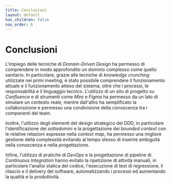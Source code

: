 ```yaml
---
title: Conclusioni
layout: default
has_children: false
nav_order: 6
---
```

# Conclusioni

L'impiego delle tecniche di *Domain-Driven Design* ha permesso di comprendere in modo approfondito un dominio complesso come quello sanitario. In particolare, grazie alle tecniche di *knowledge crunching* utilizzate nei primi meeting, è stato possibile comprendere il funzionamento attuale e il funzionamento atteso del sistema, oltre che i processi, le responsabilità e il linguaggio tecnico. L'utilizzo di un sito di progetto su *Confluence* e di strumenti come *Miro* e *Figma* ha permesso da un lato di simulare un contesto reale, mentre dall'altro ha semplificato la collaborazione e permesso una condivisione della conoscenza tra i componenti del team. 

Inoltre, l'utilizzo degli elementi del design strategico del DDD, in particolare l'identificazione dei sottodomini e la progettazione dei *bounded context* con le relative relazioni espresse nella *context map*, ha permesso una migliore gestione della complessità evitando al tempo stesso di inserire ambiguità nella conoscenza e nella progettazione. 

Infine, l'utilizzo di pratiche di *DevOps* e la progettazione di pipeline di *Continuous Integration* hanno evitato la ripetizione di attività manuali, in particolare l'analisi statica del codice, l'esecuzione di test di regressione, il rilascio e il delivery del software, automatizzando i processi ed aumentando la qualità e la produttività. 

